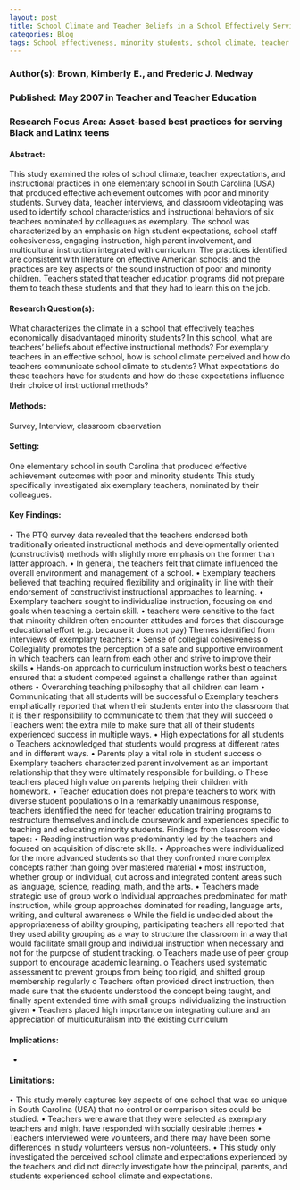 ```yaml
---
layout: post
title: School Climate and Teacher Beliefs in a School Effectively Serving Poor South Carolina (USA) African-American Students: A Case Study.
categories: Blog
tags: School effectiveness, minority students, school climate, teacher expectations, diverse student populations, exemplary teachers, group instruction, ability groups, inequality
---
```


### Author(s): Brown, Kimberly E., and Frederic J. Medway

### Published: May 2007 in Teacher and Teacher Education

### Research Focus Area: Asset-based best practices for serving Black and Latinx teens

#### Abstract:
This study examined the roles of school climate, teacher expectations, and instructional practices in one elementary school in South Carolina (USA) that produced effective achievement outcomes with poor and minority students. Survey data, teacher interviews, and classroom videotaping was used to identify school characteristics and instructional behaviors of six teachers nominated by colleagues as exemplary. The school was characterized by an emphasis on high student expectations, school staff cohesiveness, engaging instruction, high parent involvement, and multicultural instruction integrated with curriculum. The practices identified are consistent with literature on effective American schools; and the practices are key aspects of the sound instruction of poor and minority children. Teachers stated that teacher education programs did not prepare them to teach these students and that they had to learn this on the job.


#### Research Question(s):
What characterizes the climate in a school that effectively teaches economically disadvantaged minority students? In this school, what are teachers’ beliefs about effective instructional methods?  For exemplary teachers in an effective school, how is school climate perceived and how do teachers communicate school climate to students? What expectations do these teachers have for students and how do these expectations influence their choice of instructional methods?


#### Methods:
Survey, Interview, classroom observation


#### Setting:
One elementary school in south Carolina that produced effective achievement outcomes with poor and minority students  This study specifically investigated six exemplary teachers, nominated by their colleagues.


#### Key Findings:
• The PTQ survey data revealed that the teachers endorsed both traditionally oriented instructional methods and developmentally oriented (constructivist) methods with slightly more emphasis on the former than latter approach. • In general, the teachers felt that climate influenced the overall environment and management of a school. • Exemplary teachers believed that teaching required flexibility and originality in line with their endorsement of constructivist instructional approaches to learning. • Exemplary teachers sought to individualize instruction, focusing on end goals when teaching a certain skill. • teachers were sensitive to the fact that minority children often encounter attitudes and forces that discourage educational effort (e.g. because it does not pay) Themes identified from interviews of exemplary teachers: • Sense of collegial cohesiveness o Collegiality promotes the perception of a safe and supportive environment in which teachers can learn from each other and strive to improve their skills • Hands-on approach to curriculum instruction works best o teachers ensured that a student competed against a challenge rather than against others • Overarching teaching philosophy that all children can learn • Communicating that all students will be successful o Exemplary teachers emphatically reported that when their students enter into the classroom that it is their responsibility to communicate to them that they will succeed o Teachers went the extra mile to make sure that all of their students experienced success in multiple ways. • High expectations for all students o Teachers acknowledged that students would progress at different rates and in different ways. • Parents play a vital role in student success o Exemplary teachers characterized parent involvement as an important relationship that they were ultimately responsible for building. o These teachers placed high value on parents helping their children with homework. • Teacher education does not prepare teachers to work with diverse student populations o In a remarkably unanimous response, teachers identified the need for teacher education training programs to restructure themselves and include coursework and experiences specific to teaching and educating minority students.  Findings from classroom video tapes: • Reading instruction was predominantly led by the teachers and focused on acquisition of discrete skills. • Approaches were individualized for the more advanced students so that they confronted more complex concepts rather than going over mastered material • most instruction, whether group or individual, cut across and integrated content areas such as language, science, reading, math, and the arts. • Teachers made strategic use of group work o Individual approaches predominated for math instruction, while group approaches dominated for reading, language arts, writing, and cultural awareness o While the field is undecided about the appropriateness of ability grouping, participating teachers all reported that they used ability grouping as a way to structure the classroom in a way that would facilitate small group and individual instruction when necessary and not for the purpose of student tracking. o Teachers made use of peer group support to encourage academic learning. o Teachers used systematic assessment to prevent groups from being too rigid, and shifted group membership regularly o Teachers often provided direct instruction, then made sure that the students understood the concept being taught, and finally spent extended time with small groups individualizing the instruction given • Teachers placed high importance on integrating culture and an appreciation of multiculturalism into the existing curriculum 


#### Implications:
-


#### Limitations:
• This study merely captures key aspects of one school that was so unique in South Carolina (USA) that no control or comparison sites could be studied. • Teachers were aware that they were selected as exemplary teachers and might have responded with socially desirable themes • Teachers interviewed were volunteers, and there may have been some differences in study volunteers versus non-volunteers.  • This study only investigated the perceived school climate and expectations experienced by the teachers and did not directly investigate how the principal, parents, and students experienced school climate and expectations. 



